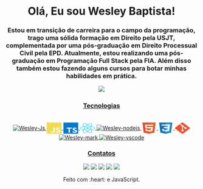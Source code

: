 <h1 align="center">Olá, Eu sou Wesley Baptista!</h1>
<h3 align="center">Estou em transição de carreira para o campo da programação, trago uma sólida formação em Direito pela USJT, complementada por uma pós-graduação em Direito Processual Civil pela EPD. Atualmente, estou realizando uma pós-graduação em Programação Full Stack pela FIA. Além disso também estou fazendo alguns cursos para botar minhas habilidades em prática.</h3>

<div align="center">
  <a href="https://github.com/WesleyBaptista">
     <img height="180em" src="https://github-readme-stats.vercel.app/api/top-langs/?username=WesleyBaptista&layout=compact&langs_count=16&theme=dracula" />
</div>
<div align="center">
<h3 >Tecnologias</h3>
 <div style="display: inline_block" ><br>
 <img align="center" alt="Wesley-Js" height="30" src="https://img.shields.io/badge/java-%23ED8B00.svg?style=for-the-badge&logo=openjdk&logoColor=white">
  <img align="center" alt="Wesley-Js" height="30" width="40" src="https://raw.githubusercontent.com/devicons/devicon/master/icons/javascript/javascript-plain.svg">
  <img align="center" alt="Wesley-Ts" height="30" width="40" src="https://raw.githubusercontent.com/devicons/devicon/master/icons/typescript/typescript-plain.svg">
  <img align="center" alt="Wesley-React" height="30" width="40" src="https://raw.githubusercontent.com/devicons/devicon/master/icons/react/react-original.svg">
  <img align="center" alt="Wesley-nodejs" height="30" width="40" src="https://cdn.worldvectorlogo.com/logos/nodejs-icon.svg">
  <img align="center" alt="Wesley-HTML" height="30" width="40" src="https://raw.githubusercontent.com/devicons/devicon/master/icons/html5/html5-original.svg">
  <img align="center" alt="Wesley-CSS" height="30" width="40" src="https://raw.githubusercontent.com/devicons/devicon/master/icons/css3/css3-original.svg">
  <img align="center" alt="Wesley-git" height="30" width="40" src="https://raw.githubusercontent.com/devicons/devicon/master/icons/git/git-original.svg">
   <img align="center" alt="Wesley-mark" height="30" src="https://img.shields.io/badge/Markdown-000?style=for-the-badge&logo=markdown">
   <img align="center" alt="Wesley-vscode" height="30" src="https://img.shields.io/badge/Vscode-007ACC?style=for-the-badge&logo=visual-studio-code&logoColor=white"> 
</div>
</div>
 
<div align="center">
<h3 >Contatos</h3>
<div> 
  <a href="https://www.instagram.com/dr.wesleybaptista/" target="_blank"><img src="https://img.shields.io/badge/-Instagram-%23E4405F?style=for-the-badge&logo=instagram&logoColor=white" target="_blank"></a>
  <a href = "mailto:wesleybaptista@live.com"><img src="https://img.shields.io/badge/-Email-000?style=for-the-badge&logo=microsoft-outlook&logoColor=007BFF)](mailto:brenno.anunciato@hotmail.com" target="_blank"></a>
  <a href="https://www.linkedin.com/in/wesley-baptista-adv/" target="_blank"><img src="https://img.shields.io/badge/-LinkedIn-%230077B5?style=for-the-badge&logo=linkedin&logoColor=white" target="_blank"></a>  
  <a href="https://github.com/WesleyBaptista" target="_blank"><img src="https://img.shields.io/badge/GitHub-100000?style=for-the-badge&logo=github&logoColor=white" target="_blank"></a>
  <a href="https://discord.com/channels/@wesleybaptista/" target="_blank"><img src="https://img.shields.io/badge/Discord-7289DA?style=for-the-badge&logo=discord&logoColor=white" target="_blank"></a>
</div>
</div>
  
<div align="center">
  <p>Feito com :heart: e JavaScript.</p>
</div>
